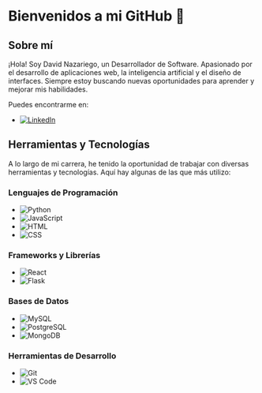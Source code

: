 # Bienvenidos a mi GitHub 👋

## Sobre mí
¡Hola! Soy David Nazariego, un Desarrollador de Software. Apasionado por el desarrollo de aplicaciones web, la inteligencia artificial y el diseño de interfaces. Siempre estoy buscando nuevas oportunidades para aprender y mejorar mis habilidades.

Puedes encontrarme en:
- [![LinkedIn](https://img.shields.io/badge/-LinkedIn-blue?style=flat&logo=linkedin)](https://www.linkedin.com/in/nazariego/)

## Herramientas y Tecnologías
A lo largo de mi carrera, he tenido la oportunidad de trabajar con diversas herramientas y tecnologías. Aquí hay algunas de las que más utilizo:

### Lenguajes de Programación
- ![Python](https://img.shields.io/badge/Python-3776AB?style=flat&logo=python&logoColor=white)
- ![JavaScript](https://img.shields.io/badge/JavaScript-F7DF1E?style=flat&logo=javascript&logoColor=black)
- ![HTML](https://img.shields.io/badge/HTML5-E34F26?style=flat&logo=html5&logoColor=white)
- ![CSS](https://img.shields.io/badge/CSS3-1572B6?style=flat&logo=css3&logoColor=white)

### Frameworks y Librerías
- ![React]([[https://img.shields.io/badge/React-20232A?style=flat&logo=react&logoColor=61DAFB](https://es.wikipedia.org/wiki/React#/media/Archivo:React.svg)](https://img.shields.io/badge/React-20232A?style=flat&logo=react&logoColor=61DAFB))
- ![Flask](https://img.shields.io/badge/Flask-000000?style=flat&logo=flask&logoColor=white)

### Bases de Datos
- ![MySQL](https://img.shields.io/badge/MySQL-4479A1?style=flat&logo=mysql&logoColor=white)
- ![PostgreSQL](https://img.shields.io/badge/PostgreSQL-336791?style=flat&logo=postgresql&logoColor=white)
- ![MongoDB](https://img.shields.io/badge/MongoDB-47A248?style=flat&logo=mongodb&logoColor=white)

### Herramientas de Desarrollo
- ![Git](https://img.shields.io/badge/Git-F05032?style=flat&logo=git&logoColor=white)
- ![VS Code](https://img.shields.io/badge/VS%20Code-0078D4?style=flat&logo=visual-studio-code&logoColor=white)

